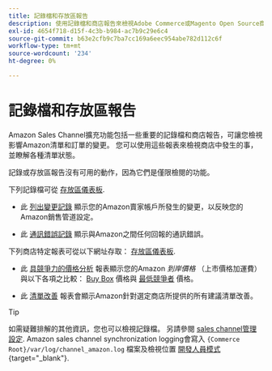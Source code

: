 ```yaml
---
title: 記錄檔和存放區報告
description: 使用記錄檔和商店報告來檢視Adobe Commerce或Magento Open Source商店的狀況，以及您的Amazon Marketplace清單。
exl-id: 4654f718-d15f-4c3b-b984-ac7b9c29e6c4
source-git-commit: b63e2cfb9c7ba7cc169a6eec954abe782d112c6f
workflow-type: tm+mt
source-wordcount: '234'
ht-degree: 0%

---
```


# 記錄檔和存放區報告

Amazon Sales Channel擴充功能包括一些重要的記錄檔和商店報告，可讓您檢視影響Amazon清單和訂單的變更。 您可以使用這些報表來檢視商店中發生的事，並瞭解各種清單狀態。

記錄或存放區報告沒有可用的動作，因為它們是僅限檢閱的功能。

下列記錄檔可從 [存放區儀表板](./amazon-store-dashboard.md).

- 此 [列出變更記錄](./listing-changes-log.md) 顯示您的Amazon賣家帳戶所發生的變更，以反映您的Amazon銷售管道設定。

- 此 [通訊錯誤記錄](./communication-errors-log.md) 顯示與Amazon之間任何回報的通訊錯誤。

下列商店特定報表可從以下網址存取： [存放區儀表板](./amazon-store-dashboard.md).

- 此 [具競爭力的價格分析](./competitive-price-analysis.md) 報表顯示您的Amazon _到岸價格_ （上市價格加運費）與以下各項之比較： [Buy Box](./buy-box-competitor-pricing.md) 價格與 [最低競爭者](./lowest-competitor-pricing.md) 價格。

- 此 [清單改善](./listing-improvements.md) 報表會顯示Amazon針對選定商店所提供的所有建議清單改善。

>[!TIP]
>
>如需疑難排解的其他資訊，您也可以檢視記錄檔。 另請參閱 [sales channel管理設定](./sales-channel-settings.md). Amazon sales channel synchronization logging會寫入 `{Commerce Root}/var/log/channel_amazon.log` 檔案及檢視位置 [開發人員模式](https://docs.magento.com/user-guide/magento/installation-modes.html){target="_blank"}.

